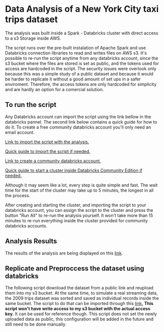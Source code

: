# Data Analysis of a New York City taxi trips dataset

The analysis was built inside a Spark - Databricks cluster with direct access to a s3 Storage inside AWS.

The script runs over the pre-built instalation of Apache Spark and use Databricks connection libraries to read and writes files on AWS s3. It's possible to re-run the script anytime from any databricks account, since the s3 bucket where the files are stored is set as public, and the tokens used for access are hardcoded in the script.
The security issues were overlook only because this was a simple study of a public dataset and because it would be harder to replicate it without a good amount of set ups in a safer enviroment. Therefore, the access tokens are only hardcoded for simplicity and are hardly an option for a comercial solution.

## To run the script

Any Databricks account can import the script using the link bellow in the databricks pannel. The second link below contains a quick guide for how to do it. To create a free community databricks account you'll only need an email account. 

<a href="https://databricks-prod-cloudfront.cloud.databricks.com/public/4027ec902e239c93eaaa8714f173bcfc/1536705237491348/498675988431179/6882450809162848/latest.html">Link to import the script with the analysis.</a> 

<a href="https://docs.databricks.com/user-guide/notebooks/notebook-manage.html#import-a-notebook">Quick guide to import the script if needed.</a>

<a href="https://databricks.com/signup/signup-community">Link to create a community databricks account.</a>

<a href="https://docs.databricks.com/getting-started/quick-start.html#step-2-create-a-cluster">Quick guide to start a cluster inside Databricks Community Edition if needed.</a>

Although it may seem like a lot, every step is quite simple and fast. The wait time for the start of the cluster may take up to 5 minutes, the longest in all the process.

After creating and starting the cluster, and importing the script to your databricks account, you can assign the script to the cluster and press the button "Run All" to re-run the analysis yourself. It won't take more than 15 minutes to re-run everything inside the cluster provided for community databricks accounts.

## Analysis Results

The results of the analysis are being displayed on this <a href="https://databricks-prod-cloudfront.cloud.databricks.com/public/4027ec902e239c93eaaa8714f173bcfc/1536705237491348/498675988431179/6882450809162848/latest.html">link</a>.

## Replicate and Preproccess the dataset using databricks

The following script download the dataset from a public link and reupload them into my s3 bucket. At the same time, to simulate a real streaming data, the 2009 trips dataset was sorted and saved as individual records inside the same bucket. The script to do that can be imported through this <a href="https://databricks-prod-cloudfront.cloud.databricks.com/public/4027ec902e239c93eaaa8714f173bcfc/1536705237491348/3558946588555567/6882450809162848/latest.html">link.</a> <strong> This script won't have write access to my s3 bucket with the actual access key.</strong> It can be used for reference though. 
This script does not set the newly uploaded data as public, this configuration will be added in the future and still need to be done manually.
